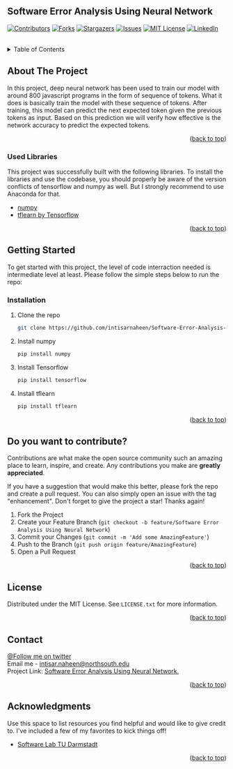 ## Software Error Analysis Using Neural Network 
<div id="top"></div>

[![Contributors][contributors-shield]][contributors-url]
[![Forks][forks-shield]][forks-url]
[![Stargazers][stars-shield]][stars-url]
[![Issues][issues-shield]][issues-url]
[![MIT License][license-shield]][license-url]
[![LinkedIn][linkedin-shield]][linkedin-url]


<br />

<details>
  <summary>Table of Contents</summary>
  <ol>
    <li>
      <a href="#about-the-project">About The Project</a>
      <ul>
        <li><a href="#built-with">Built With</a></li>
      </ul>
    </li>
    <li>
      <a href="#getting-started">Getting Started</a>
      <ul>
        <li><a href="#prerequisites">Prerequisites</a></li>
        <li><a href="#installation">Installation</a></li>
      </ul>
    </li>
    <li><a href="#usage">Usage</a></li>
    <li><a href="#roadmap">Roadmap</a></li>
    <li><a href="#contributing">Contributing</a></li>
    <li><a href="#license">License</a></li>
    <li><a href="#contact">Contact</a></li>
    <li><a href="#acknowledgments">Acknowledgments</a></li>
  </ol>
</details>

## About The Project

In this project, deep neural network has been used to train our
model with around 800 javascript programs in the form of sequence
of tokens. What it does is basically train the model with these sequence
of tokens. After training, this model can predict the next
expected token given the previous tokens as input. Based on this
prediction we will verify how effective is the network accuracy to
predict the expected tokens. 

<p align="right">(<a href="#top">back to top</a>)</p>



### Used Libraries

This project was successfully built with the following libraries. To install the libraries and use the codebase, you should properly be aware of the version conflicts of tensorflow and numpy as well. But I strongly recommend to use Anaconda for that.

* [numpy](https://numpy.org/)
* [tflearn by Tensorflow](http://tflearn.org/)


<p align="right">(<a href="#top">back to top</a>)</p>


## Getting Started

To get started with this project, the level of code interraction needed is intermediate level at least. Please follow the simple steps below to run the repo:


### Installation

1. Clone the repo
   ```sh
   git clone https://github.com/intisarnaheen/Software-Error-Analysis-Using-Neural-Network.git
   ```
2. Install numpy
   ```sh
   pip install numpy
   ```
3. Install Tensorflow
   ```sh
   pip install tensorflow
   ```
5. Install tflearn
   ```js
   pip install tflearn
   ```

<p align="right">(<a href="#top">back to top</a>)</p>



## Do you want to contribute?

Contributions are what make the open source community such an amazing place to learn, inspire, and create. Any contributions you make are **greatly appreciated**.

If you have a suggestion that would make this better, please fork the repo and create a pull request. You can also simply open an issue with the tag "enhancement".
Don't forget to give the project a star! Thanks again!

1. Fork the Project
2. Create your Feature Branch (`git checkout -b feature/Software Error Analysis Using Neural Network`)
3. Commit your Changes (`git commit -m 'Add some AmazingFeature'`)
4. Push to the Branch (`git push origin feature/AmazingFeature`)
5. Open a Pull Request

<p align="right">(<a href="#top">back to top</a>)</p>


## License

Distributed under the MIT License. See `LICENSE.txt` for more information.

<p align="right">(<a href="#top">back to top</a>)</p>


## Contact

[@Follow me on twitter](https://twitter.com/itnsir) <br>
Email me - intisar.naheen@northsouth.edu <br>
Project Link: [Software Error Analysis Using Neural Network.](https://github.com/intisarnaheen/Software-Error-Analysis-Using-Neural-Network)

<p align="right">(<a href="#top">back to top</a>)</p>

## Acknowledgments

Use this space to list resources you find helpful and would like to give credit to. I've included a few of my favorites to kick things off!

* [Software Lab TU Darmstadt](#)


<p align="right">(<a href="#top">back to top</a>)</p>



<!-- MARKDOWN LINKS & IMAGES -->
<!-- https://www.markdownguide.org/basic-syntax/#reference-style-links -->
[contributors-shield]: https://img.shields.io/github/contributors/othneildrew/Best-README-Template.svg?style=for-the-badge
[contributors-url]: https://github.com/othneildrew/Best-README-Template/graphs/contributors
[forks-shield]: https://img.shields.io/github/forks/othneildrew/Best-README-Template.svg?style=for-the-badge
[forks-url]: https://github.com/othneildrew/Best-README-Template/network/members
[stars-shield]: https://img.shields.io/github/stars/othneildrew/Best-README-Template.svg?style=for-the-badge
[stars-url]: https://github.com/othneildrew/Best-README-Template/stargazers
[issues-shield]: https://img.shields.io/github/issues/othneildrew/Best-README-Template.svg?style=for-the-badge
[issues-url]: https://github.com/othneildrew/Best-README-Template/issues
[license-shield]: https://img.shields.io/github/license/othneildrew/Best-README-Template.svg?style=for-the-badge
[license-url]: https://github.com/othneildrew/Best-README-Template/blob/master/LICENSE.txt
[linkedin-shield]: https://img.shields.io/badge/-LinkedIn-black.svg?style=for-the-badge&logo=linkedin&colorB=555
[linkedin-url]: https://linkedin.com/in/othneildrew
[product-screenshot]: images/screenshot.png

